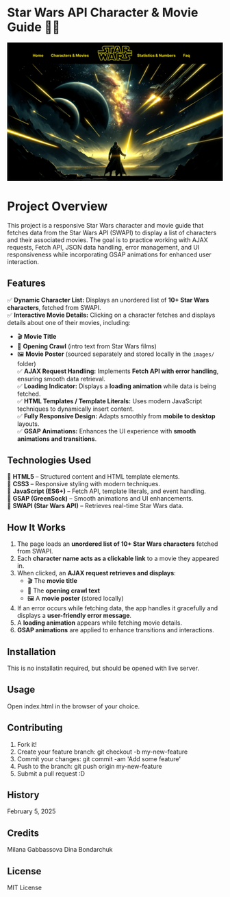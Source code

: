 # Star Wars API Character & Movie Guide 🚀🌌

![Webpage](images/readme-banner.png)

# Project Overview
This project is a responsive Star Wars character and movie guide that fetches data from the Star Wars API (SWAPI) to display a list of characters and their associated movies. The goal is to practice working with AJAX requests, Fetch API, JSON data handling, error management, and UI responsiveness while incorporating GSAP animations for enhanced user interaction.

## Features  
✅ **Dynamic Character List:** Displays an unordered list of **10+ Star Wars characters**, fetched from SWAPI.  
✅ **Interactive Movie Details:** Clicking on a character fetches and displays details about one of their movies, including:  
   - 🎬 **Movie Title**  
   - 📜 **Opening Crawl** (intro text from Star Wars films)  
   - 🖼️ **Movie Poster** (sourced separately and stored locally in the `images/` folder)  
✅ **AJAX Request Handling:** Implements **Fetch API with error handling**, ensuring smooth data retrieval.  
✅ **Loading Indicator:** Displays a **loading animation** while data is being fetched.  
✅ **HTML Templates / Template Literals:** Uses modern JavaScript techniques to dynamically insert content.  
✅ **Fully Responsive Design:** Adapts smoothly from **mobile to desktop** layouts.  
✅ **GSAP Animations:** Enhances the UI experience with **smooth animations and transitions**.  

## Technologies Used  
🔹 **HTML5** – Structured content and HTML template elements.  
🔹 **CSS3** – Responsive styling with modern techniques.  
🔹 **JavaScript (ES6+)** – Fetch API, template literals, and event handling.  
🔹 **GSAP (GreenSock)** – Smooth animations and UI enhancements.  
🔹 **SWAPI (Star Wars API)** – Retrieves real-time Star Wars data.  

## How It Works  
1. The page loads an **unordered list of 10+ Star Wars characters** fetched from SWAPI.  
2. Each **character name acts as a clickable link** to a movie they appeared in.  
3. When clicked, an **AJAX request retrieves and displays**:  
   - 🎬 The **movie title**  
   - 📜 The **opening crawl text**  
   - 🖼️ A **movie poster** (stored locally)  
4. If an error occurs while fetching data, the app handles it gracefully and displays a **user-friendly error message**.  
5. A **loading animation** appears while fetching movie details.  
6. **GSAP animations** are applied to enhance transitions and interactions.  

## Installation
This is no installatin required, but should be opened with live server.

## Usage
Open index.html in the browser of your choice.

## Contributing
1. Fork it!
2. Create your feature branch: git checkout -b my-new-feature
3. Commit your changes: git commit -am 'Add some feature'
4. Push to the branch: git push origin my-new-feature
5. Submit a pull request :D

## History
February 5, 2025

## Credits
Milana Gabbassova
Dina Bondarchuk

## License
MIT License